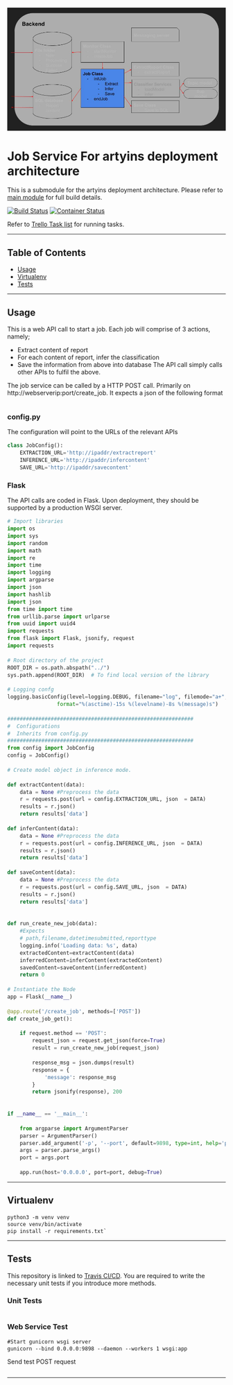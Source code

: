 [![Job Service](https://github.com/jax79sg/artyins-jobservice/raw/master/images/SoftwareArchitectureJobService.jpg)]()

# Job Service For artyins deployment architecture
This is a submodule for the artyins deployment architecture. Please refer to [main module](https://github.com/jax79sg/artyins) for full build details.

[![Build Status](https://travis-ci.com/jax79sg/artyins-jobservice.svg?branch=master)](https://travis-ci.com/jax79sg/artyins-jobservice)
[![Container Status](https://quay.io/repository/jax79sg/artyins-jobservice/status)](https://quay.io/repository/jax79sg/artyins-jobservice)

Refer to [Trello Task list](https://trello.com/c/k32yAwNL) for running tasks.

---

## Table of Contents

- [Usage](#Usage)
- [Virtualenv](#Virtualenv)
- [Tests](#Tests)

---

## Usage
This is a web API call to start a job. Each job will comprise of 3 actions, namely;
- Extract content of report
- For each content of report, infer the classification
- Save the information from above into database
The API call simply calls other APIs to fulfil the above.

The job service can be called by a HTTP POST call. Primarily on http://webserverip:port/create_job. It expects a json of the following format
```python
```

### config.py
The configuration will point to the URLs of the relevant APIs
```python
class JobConfig():
    EXTRACTION_URL='http://ipaddr/extractreport'
    INFERENCE_URL='http://ipaddr/infercontent'
    SAVE_URL='http://ipaddr/savecontent'
```

### Flask
The API calls are coded in Flask. Upon deployment, they should be supported by a production WSGI server.
```python
# Import libraries
import os
import sys
import random
import math
import re
import time
import logging
import argparse
import json
import hashlib
import json
from time import time
from urllib.parse import urlparse
from uuid import uuid4
import requests
from flask import Flask, jsonify, request
import requests

# Root directory of the project
ROOT_DIR = os.path.abspath("../")
sys.path.append(ROOT_DIR)  # To find local version of the library

# Logging confg
logging.basicConfig(level=logging.DEBUG, filename="log", filemode="a+",
                format="%(asctime)-15s %(levelname)-8s %(message)s")

############################################################
#  Configurations
#  Inherits from config.py
############################################################
from config import JobConfig
config = JobConfig()

# Create model object in inference mode.

def extractContent(data):
    data = None #Preprocess the data
    r = requests.post(url = config.EXTRACTION_URL, json  = DATA)
    results = r.json()
    return results['data']

def inferContent(data):
    data = None #Preprocess the data
    r = requests.post(url = config.INFERENCE_URL, json  = DATA)
    results = r.json()
    return results['data']
  
def saveContent(data):
    data = None #Preprocess the data
    r = requests.post(url = config.SAVE_URL, json  = DATA)
    results = r.json()
    return results['data']
 

def run_create_new_job(data):
    #Expects 
    # path,filename,datetimesubmitted,reporttype
    logging.info('Loading data: %s', data)
    extractedContent=extractContent(data)
    inferredContent=inferContent(extractedContent)
    savedContent=saveContent(inferredContent)
    return 0

# Instantiate the Node
app = Flask(__name__)

@app.route('/create_job', methods=['POST'])
def create_job_get():

    if request.method == 'POST':
        request_json = request.get_json(force=True)
        result = run_create_new_job(request_json)
        
        response_msg = json.dumps(result)
        response = {
            'message': response_msg
        }
        return jsonify(response), 200


if __name__ == '__main__':

    from argparse import ArgumentParser
    parser = ArgumentParser()
    parser.add_argument('-p', '--port', default=9898, type=int, help='port to listen on')
    args = parser.parse_args()
    port = args.port

    app.run(host='0.0.0.0', port=port, debug=True)
```
---

## Virtualenv
```shell
python3 -m venv venv
source venv/bin/activate
pip install -r requirements.txt`
```
---

## Tests 
This repository is linked to [Travis CI/CD](https://travis-ci.com/jax79sg/artyins-jobservice). You are required to write the necessary unit tests if you introduce more methods.
### Unit Tests
```python

```

### Web Service Test
```
#Start gunicorn wsgi server
gunicorn --bind 0.0.0.0:9898 --daemon --workers 1 wsgi:app
```
Send test POST request
```python
```

---

